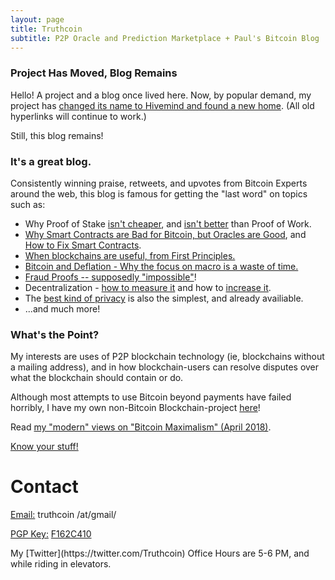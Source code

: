 ```yaml
---
layout: page
title: Truthcoin
subtitle: P2P Oracle and Prediction Marketplace + Paul's Bitcoin Blog
---
```


### Project Has Moved, Blog Remains

Hello! A project and a blog once lived here. Now, by popular demand, my project has [changed its name to Hivemind and found a new home](http://bitcoinhivemind.com/). (All old hyperlinks will continue to work.)

Still, this blog remains!

### It's a great blog.

Consistently winning praise, retweets, and upvotes from Bitcoin Experts around the web, this blog is famous for getting the "last word" on topics such as:

* Why Proof of Stake [isn't cheaper](http://www.truthcoin.info/blog/pow-cheapest), and [isn't better](http://www.truthcoin.info/blog/pow-and-mining) than Proof of Work.
* [Why Smart Contracts are Bad for Bitcoin, but Oracles are Good](http://www.truthcoin.info/blog/contracts-oracles-sidechains), and [How to Fix Smart Contracts](http://www.truthcoin.info/blog/wise-contracts/).
* [When blockchains are useful, from First Principles.](http://www.truthcoin.info/blog/limits-of-blockchain/)
* [Bitcoin and Deflation - Why the focus on macro is a waste of time.](http://www.truthcoin.info/blog/deflation-the-last-word)
* [Fraud Proofs -- supposedly "impossible"](http://www.truthcoin.info/blog/fraud-proofs/)!
* Decentralization - [how to measure it](http://www.truthcoin.info/blog/measuring-decentralization) and how to [increase it](http://www.truthcoin.info/blog/active-decentralization).
* The [best kind of privacy](http://www.truthcoin.info/blog/deniability/) is also the simplest, and already availiable.
* ...and much more!

### What's the Point?

My interests are uses of P2P blockchain technology (ie, blockchains without a mailing address), and in how blockchain-users can resolve disputes over what the blockchain should contain or do.

Although most attempts to use Bitcoin beyond payments have failed horribly, I have my own non-Bitcoin Blockchain-project [here](http://bitcoinhivemind.com/)!

Read [my "modern" views on "Bitcoin Maximalism" (April 2018)](http://www.truthcoin.info/blog/bitcoin-post-maximalism/).

[Know your stuff!](http://forum.truthcoin.info/index.php/topic,243.0.html)


# Contact

<p><u>Email:</u> truthcoin /at/gmail/</p>
<p><u>PGP Key:</u> <a href="https://pgp.mit.edu/pks/lookup?op=get&search=0xAA4B3330F162C410">F162C410</a></p>
<p>My [Twitter](https://twitter.com/Truthcoin) Office Hours are 5-6 PM, and while riding in elevators.</p>

